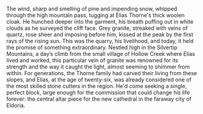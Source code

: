 The wind, sharp and smelling of pine and impending snow, whipped through the high mountain pass, tugging at Elias Thorne's thick woolen cloak.  He hunched deeper into the garment, his breath puffing out in white clouds as he surveyed the cliff face. Grey granite, streaked with veins of quartz, rose sheer and imposing before him, kissed at the peak by the first rays of the rising sun. This was the quarry, his livelihood, and today, it held the promise of something extraordinary. Nestled high in the Silvertip Mountains, a day’s climb from the small village of Hollow Creek where Elias lived and worked, this particular vein of granite was renowned for its strength and the way it caught the light, almost seeming to shimmer from within.  For generations, the Thorne family had carved their living from these slopes, and Elias, at the age of twenty-six, was already considered one of the most skilled stone cutters in the region.  He'd come seeking a single, perfect block, large enough for the commission that could change his life forever: the central altar piece for the new cathedral in the faraway city of Eldoria.
